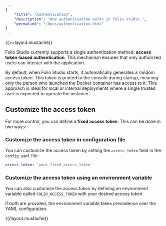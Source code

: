 ```yaml
---
{
    "title": "Authentication",
    "description": "How authentication works in folio studio.",
    "permalink": "/docs/authentication.html"
}
---
```

{{>>layout.mustache}}

Folio Studio currently supports a single authentication method: **access token-based authentication**. This mechanism ensures that only authorized users can interact with the application.

By default, when Folio Studio starts, it automatically generates a random access token. This token is printed to the console during startup, meaning only the person who launched the Docker container has access to it. This approach is ideal for local or internal deployments where a single trusted user is expected to operate the instance.

## Customize the access token

For more control, you can define a **fixed access token**. This can be done in two ways:

### Customize the access token in configuration file

You can customize the access token by setting the `access_token` field in the `config.yaml` file:

```yaml
access_token: 'your_fixed_access_token'
```

### Customize the access token using an environment variable

You can also customize the access token by defining an environment variable called `FOLIO_ACCESS_TOKEN` with your desired access token.

If both are provided, the environment variable takes precedence over the YAML configuration.

{{/layout.mustache}}
